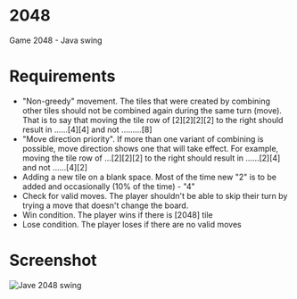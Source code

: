 # 2048
Game 2048 - Java swing 
# Requirements
 * "Non-greedy" movement. The tiles that were created by combining other tiles should not be combined again during the same turn (move). That is to say that moving the tile row of [2][2][2][2] to the right should result in ......[4][4] and not .........[8]
 * "Move direction priority". If more than one variant of combining is possible, move direction shows one that will take effect. For example, moving the tile row of ...[2][2][2] to the right should result in ......[2][4] and not ......[4][2]
 * Adding a new tile on a blank space. Most of the time new "2" is to be added and occasionally (10% of the time) - "4"
 * Check for valid moves. The player shouldn't be able to skip their turn by trying a move that doesn't change the board.
 * Win condition. The player wins if there is [2048] tile
 * Lose condition. The player loses if there are no valid moves
 # Screenshot
![Jave 2048 swing](https://github.com/juliamartyn/2048/master/2048Screenshot.JPG)
